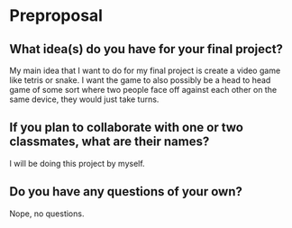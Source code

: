 # Preproposal

## What idea(s) do you have for your final project?

My main idea that I want to do for my final project is create a video game like tetris or snake. I want the game to also possibly be a head to head game of some sort where two people face off against each other on the same device, they would just take turns.

## If you plan to collaborate with one or two classmates, what are their names?

I will be doing this project by myself. 

## Do you have any questions of your own?

Nope, no questions.
